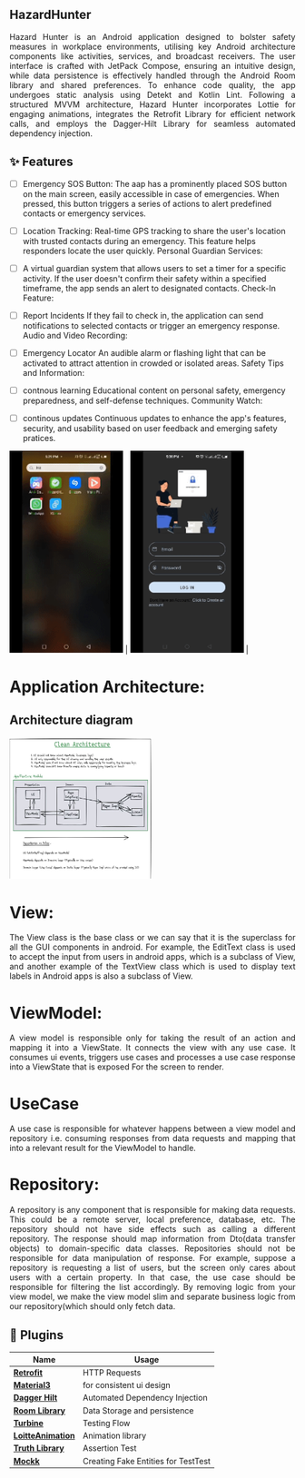 ## HazardHunter

<div align='justify'>
Hazard Hunter is an Android application designed to bolster safety measures in workplace environments, utilising key Android architecture components like activities, services, and broadcast receivers. The user interface is crafted with JetPack Compose, ensuring an intuitive design, while data persistence is effectively handled through the Android Room library and shared preferences. To enhance code quality, the app undergoes static analysis using Detekt and Kotlin Lint. Following a structured MVVM architecture, Hazard Hunter incorporates Lottie for engaging animations, integrates the Retrofit Library for efficient network calls, and employs the Dagger-Hilt Library for seamless automated dependency injection. 
  
</div>



## ✨ Features
 - [ ] Emergency SOS Button:
   The aap has a prominently placed SOS button on the main screen, easily accessible in case of emergencies. When pressed, this button triggers a series of actions 
   to alert predefined contacts or emergency services.
  
- [ ] Location Tracking:
Real-time GPS tracking to share the user's location with trusted contacts during an emergency. This feature helps responders locate the user quickly.
Personal Guardian Services:

- [ ] A virtual guardian system that allows users to set a timer for a specific activity. If the user doesn't confirm their safety within a specified timeframe, the app sends an alert to designated contacts.
Check-In Feature:

- [ ] Report Incidents
   If they fail to check in, the application can send notifications to selected contacts or trigger an emergency response. Audio and Video Recording:

- [ ] Emergency Locator
An audible alarm or flashing light that can be activated to attract attention in crowded or isolated areas.
Safety Tips and Information:

- [ ] contnous learning
Educational content on personal safety, emergency preparedness, and self-defense techniques.
Community Watch:

- [ ] continous updates
Continuous updates to enhance the app's features, security, and usability based on user feedback and emerging safety pratices.




<img src="app/src/main/res/drawable/hazardhunt.gif" width="200"> | <img src="app/src/main/res/drawable/hazardhunt2.gif" width="200"> |

# Application Architecture:

## Architecture diagram

<img src= "app/src/main/res/drawable/app_architecture.jpg" width="250" height="250">

# View:
<div align='justify'>
The View class is the base class or we can say that it is the superclass for all the GUI components in android. For example, the EditText class is used to accept the input from users in android apps, which is a subclass of View, and another example of the TextView class which is used to display text labels in Android apps is also a subclass of View. 
</div>

# ViewModel:
<div align='justify'>
A view model is responsible only for taking the result of an action and mapping it into a ViewState. It connects the view with any use case. It consumes ui events, triggers use cases and processes a use case response into a ViewState that is exposed For the screen to render.
</div>

# UseCase
<div align='justify'>
A use case is responsible for whatever happens between a view model and repository i.e. consuming responses from data requests and mapping that into a relevant result for the ViewModel to handle.
</div>

# Repository:
<div align='justify'>
A repository is any component that is responsible for making data requests. This could be a remote server, local preference, database, etc. The repository should not have side effects such as calling a different repository. The response should map information from Dto(data transfer objects) to domain-specific data classes.
 Repositories should not be responsible for data manipulation of response. For example, suppose a repository is requesting a list of users, but the screen only cares about users with a certain property. In that case, the use case should be responsible for filtering the list accordingly. By removing logic from your view model, we make the view model slim and separate business logic from our repository(which should only fetch data.
</div>



## 🔌 Plugins

| Name                                                    | Usage                                               |
| ------------------------------------------------------- | --------------------------------------------------- |
| [**Retrofit**](https://square.github.io/retrofit/)      | HTTP Requests                                       |
| [**Material3**](https://bumptech.github.io/glide/)          | for consistent ui design                                |
| [**Dagger Hilt**](https://developer.android.com/training/dependency-injection/hilt-android/)| Automated Dependency Injection                |
| [**Room Library**](https://developer.android.com/jetpack/androidx/releases/room)| Data Storage and persistence|
| [**Turbine**](https://github.com/cashapp/turbine)| Testing Flow|
| [**LoitteAnimation**](https://airbnb.io/projects/lottie-android/)|Animation library|
| [**Truth Library**](https://truth.dev/)|Assertion Test|
| [**Mockk**](https://mockk.io/)|Creating Fake Entities for TestTest|



